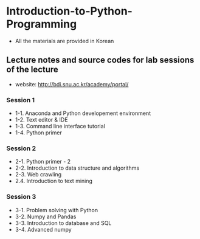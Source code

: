 # Introduction-to-Python-Programming

* All the materials are provided in Korean 

## Lecture notes and source codes for lab sessions of the lecture 
- website: http://bdi.snu.ac.kr/academy/portal/

### Session 1
- 1-1. Anaconda and Python developement environment
- 1-2. Text editor & IDE
- 1-3. Command line interface tutorial
- 1-4. Python primer

### Session 2
- 2-1. Python primer - 2
- 2-2. Introduction to data structure and algorithms
- 2-3. Web crawling
- 2.4. Introduction to text mining

### Session 3
- 3-1. Problem solving with Python
- 3-2. Numpy and Pandas
- 3-3. Introduction to database and SQL
- 3-4. Advanced numpy
